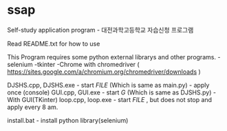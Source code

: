 # ssap
Self-study application program - 대전과학고등학교 자습신청 프로그램

Read README.txt for how to use

This Program requires some python external librarys and other programs.
-selenium
-tkinter
-Chrome with chromedriver ( https://sites.google.com/a/chromium.org/chromedriver/downloads )

DJSHS.cpp, DJSHS.exe - start _FILE_ (Which is same as main.py) - apply once (console)
GUI.cpp, GUI.exe - start _G_ (Which is same as DJSHS.py) - With GUI(TKinter)
loop.cpp, loop.exe - start _FILE_ , but does not stop and apply every 8 am.

install.bat - install python library(selenium)
